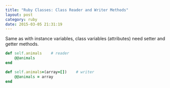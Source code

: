 ```yaml
---
title: "Ruby Classes: Class Reader and Writer Methods" 
layout: post
category: ruby
date: 2015-03-05 21:31:19 
---
```


Same as with instance variables, class variables (attributes) need setter and getter methods.

```ruby
def self.animals    # reader
	@@animals
end

def self.animals=(array=[])    # writer
	@@animals = array
end
```